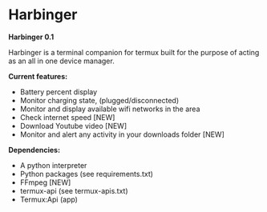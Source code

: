 # Harbinger 

**Harbinger 0.1**

Harbinger is a terminal companion for termux built for the purpose of acting as an all in one device manager.

**Current features:**
- Battery percent display 
- Monitor charging state, (plugged/disconnected)
- Monitor and display available wifi networks in the area 
- Check internet speed [NEW]
- Download Youtube video [NEW]
- Monitor and alert any activity in your downloads folder [NEW]

**Dependencies:**
- A python interpreter 
- Python packages (see requirements.txt)
- FFmpeg [NEW]
- termux-api (see termux-apis.txt) 
- Termux:Api (app)


